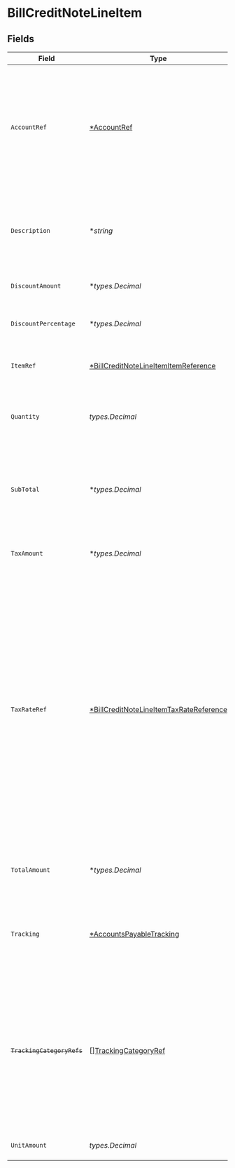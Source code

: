 # BillCreditNoteLineItem


## Fields

| Field                                                                                                                                                                                                                                                                                               | Type                                                                                                                                                                                                                                                                                                | Required                                                                                                                                                                                                                                                                                            | Description                                                                                                                                                                                                                                                                                         |
| --------------------------------------------------------------------------------------------------------------------------------------------------------------------------------------------------------------------------------------------------------------------------------------------------- | --------------------------------------------------------------------------------------------------------------------------------------------------------------------------------------------------------------------------------------------------------------------------------------------------- | --------------------------------------------------------------------------------------------------------------------------------------------------------------------------------------------------------------------------------------------------------------------------------------------------- | --------------------------------------------------------------------------------------------------------------------------------------------------------------------------------------------------------------------------------------------------------------------------------------------------- |
| `AccountRef`                                                                                                                                                                                                                                                                                        | [*AccountRef](../../models/shared/accountref.md)                                                                                                                                                                                                                                                    | :heavy_minus_sign:                                                                                                                                                                                                                                                                                  | Data types that reference an account, for example bill and invoice line items, use an accountRef that includes the ID and name of the linked account.                                                                                                                                               |
| `Description`                                                                                                                                                                                                                                                                                       | **string*                                                                                                                                                                                                                                                                                           | :heavy_minus_sign:                                                                                                                                                                                                                                                                                  | Friendly name of each line item. For example, the goods or service for which credit has been received.                                                                                                                                                                                              |
| `DiscountAmount`                                                                                                                                                                                                                                                                                    | **types.Decimal*                                                                                                                                                                                                                                                                                    | :heavy_minus_sign:                                                                                                                                                                                                                                                                                  | Value of any discounts applied.                                                                                                                                                                                                                                                                     |
| `DiscountPercentage`                                                                                                                                                                                                                                                                                | **types.Decimal*                                                                                                                                                                                                                                                                                    | :heavy_minus_sign:                                                                                                                                                                                                                                                                                  | Percentage rate of any discount applied to the line item.                                                                                                                                                                                                                                           |
| `ItemRef`                                                                                                                                                                                                                                                                                           | [*BillCreditNoteLineItemItemReference](../../models/shared/billcreditnotelineitemitemreference.md)                                                                                                                                                                                                  | :heavy_minus_sign:                                                                                                                                                                                                                                                                                  | Reference to the item the line is linked to.                                                                                                                                                                                                                                                        |
| `Quantity`                                                                                                                                                                                                                                                                                          | *types.Decimal*                                                                                                                                                                                                                                                                                     | :heavy_check_mark:                                                                                                                                                                                                                                                                                  | Number of units of the goods or service for which credit has been received.                                                                                                                                                                                                                         |
| `SubTotal`                                                                                                                                                                                                                                                                                          | **types.Decimal*                                                                                                                                                                                                                                                                                    | :heavy_minus_sign:                                                                                                                                                                                                                                                                                  | Amount of credit associated with the line item, including discounts but excluding tax.                                                                                                                                                                                                              |
| `TaxAmount`                                                                                                                                                                                                                                                                                         | **types.Decimal*                                                                                                                                                                                                                                                                                    | :heavy_minus_sign:                                                                                                                                                                                                                                                                                  | Amount of tax associated with the line item.                                                                                                                                                                                                                                                        |
| `TaxRateRef`                                                                                                                                                                                                                                                                                        | [*BillCreditNoteLineItemTaxRateReference](../../models/shared/billcreditnotelineitemtaxratereference.md)                                                                                                                                                                                            | :heavy_minus_sign:                                                                                                                                                                                                                                                                                  | Data types that reference a tax rate, for example invoice and bill line items, use a taxRateRef that includes the ID and name of the linked tax rate.<br/><br/>Found on:<br/><br/>- Bill line items<br/>- Bill Credit Note line items<br/>- Credit Note line items<br/>- Direct incomes line items<br/>- Invoice line items<br/>- Items |
| `TotalAmount`                                                                                                                                                                                                                                                                                       | **types.Decimal*                                                                                                                                                                                                                                                                                    | :heavy_minus_sign:                                                                                                                                                                                                                                                                                  | Total amount of the line item, including discounts and tax.                                                                                                                                                                                                                                         |
| `Tracking`                                                                                                                                                                                                                                                                                          | [*AccountsPayableTracking](../../models/shared/accountspayabletracking.md)                                                                                                                                                                                                                          | :heavy_minus_sign:                                                                                                                                                                                                                                                                                  | Categories, and a project and customer, against which the item is tracked.                                                                                                                                                                                                                          |
| ~~`TrackingCategoryRefs`~~                                                                                                                                                                                                                                                                          | [][TrackingCategoryRef](../../models/shared/trackingcategoryref.md)                                                                                                                                                                                                                                 | :heavy_minus_sign:                                                                                                                                                                                                                                                                                  | : warning: ** DEPRECATED **: This will be removed in a future release, please migrate away from it as soon as possible.<br/><br/>Reference to the tracking categories to which the line item is linked.                                                                                             |
| `UnitAmount`                                                                                                                                                                                                                                                                                        | *types.Decimal*                                                                                                                                                                                                                                                                                     | :heavy_check_mark:                                                                                                                                                                                                                                                                                  | Unit price of the goods or service.                                                                                                                                                                                                                                                                 |